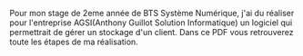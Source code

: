 Pour mon stage de 2eme année de BTS Système Numérique, j'ai du réaliser pour l'entreprise AGSI(Anthony Guillot Solution Informatique)
un logiciel qui permettrait de gérer un stockage d'un client. 
Dans ce PDF vous retrouverez toute les étapes de ma réalisation.
